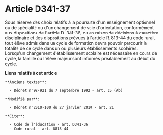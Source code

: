 # Article D341-37

Sous réserve des choix relatifs à la poursuite d'un enseignement optionnel ou de spécialité ou d'un changement de voie
d'orientation, conformément aux dispositions de l'article D. 341-36, ou en raison de décisions à caractère disciplinaire et
des dispositions prévues à l'article R. 813-44 du code rural, tout élève admis dans un cycle de formation devra pouvoir
parcourir la totalité de ce cycle dans un ou plusieurs établissements scolaires. Lorsqu'un changement d'établissement
scolaire est nécessaire en cours de cycle, la famille ou l'élève majeur sont informés préalablement au début du cycle.

**Liens relatifs à cet article**

	**Anciens textes**:

	  - Décret n°92-921 du 7 septembre 1992 - art. 15 (Ab)

	**Modifié par**:

	  - Décret n°2010-100 du 27 janvier 2010 - art. 21

	**Cite**:

	  - Code de l'éducation - art. D341-36
	  - Code rural - art. R813-44

